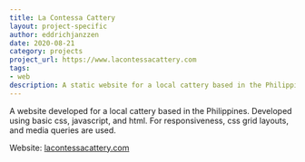 ```yaml
---
title: La Contessa Cattery
layout: project-specific
author: eddrichjanzzen
date: 2020-08-21
category: projects
project_url: https://www.lacontessacattery.com
tags: 
- web
description: A static website for a local cattery based in the Philippines. Developed using basic css, javascript, and html. For responsiveness and layouts css grids and media queries are used.
---
```


A website developed for a local cattery based in the Philippines. Developed using basic css, javascript, and html. For responsiveness, css grid layouts, and media queries are used.

Website: <a href="https://www.lacontessacattery.com" target="_blank">lacontessacattery.com</a>